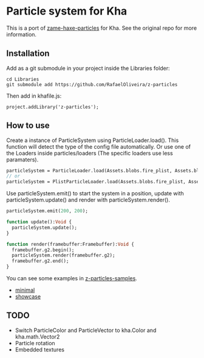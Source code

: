 # Particle system for Kha

This is a port of [zame-haxe-particles](https://github.com/restorer/zame-haxe-particles) for Kha. See the original repo for more information.  
## Installation
Add as a git submodule in your project inside the Libraries folder:
```
cd Libraries
git submodule add https://github.com/RafaelOliveira/z-particles
```
Then add in khafile.js:
```
project.addLibrary('z-particles');
```
## How to use
Create a instance of ParticleSystem using ParticleLoader.load(). This function will detect the type of the config file automatically. Or use one of the Loaders inside particles/loaders (The specific loaders use less paramaters).  
```haxe
particleSystem = ParticleLoader.load(Assets.blobs.fire_plist, Assets.blobs.fire_plistName, Assets.images.fire);	
// or
particleSystem = PlistParticleLoader.load(Assets.blobs.fire_plist, Assets.images.fire);	
```
Use particleSystem.emit() to start the system in a position, update with particleSystem.update() and render with particleSystem.render().
```haxe
particleSystem.emit(200, 200);

function update():Void {
  particleSystem.update();
}

function render(framebuffer:Framebuffer):Void {
  framebuffer.g2.begin();
  particleSystem.render(framebuffer.g2);
  framebuffer.g2.end();
}
```

You can see some examples in [z-particles-samples](https://github.com/RafaelOliveira/z-particles-samples).
* [minimal](http://sudoestegames.com/play/z-particles/minimal)
* [showcase](http://sudoestegames.com/play/z-particles/showcase)

## TODO
* Switch ParticleColor and ParticleVector to kha.Color and kha.math.Vector2
* Particle rotation
* Embedded textures
